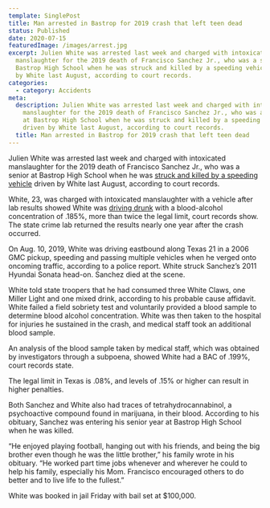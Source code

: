 ```yaml
---
template: SinglePost
title: Man arrested in Bastrop for 2019 crash that left teen dead
status: Published
date: 2020-07-15
featuredImage: /images/arrest.jpg
excerpt: Julien White was arrested last week and charged with intoxicated
  manslaughter for the 2019 death of Francisco Sanchez Jr., who was a senior at
  Bastrop High School when he was struck and killed by a speeding vehicle driven
  by White last August, according to court records.
categories:
  - category: Accidents
meta:
  description: Julien White was arrested last week and charged with intoxicated
    manslaughter for the 2019 death of Francisco Sanchez Jr., who was a senior
    at Bastrop High School when he was struck and killed by a speeding vehicle
    driven by White last August, according to court records.
  title: Man arrested in Bastrop for 2019 crash that left teen dead
---
```

<!--StartFragment-->

Julien White was arrested last week and charged with intoxicated manslaughter for the 2019 death of Francisco Sanchez Jr., who was a senior at Bastrop High School when he was [struck and killed by a speeding vehicle](/practice-areas/wrongful-death-attorney/) driven by White last August, according to court records.

White, 23, was charged with intoxicated manslaughter with a vehicle after lab results showed White was [driving drunk](/practice-areas/drunk-driving-accident-lawyer/) with a blood-alcohol concentration of .185%, more than twice the legal limit, court records show. The state crime lab returned the results nearly one year after the crash occurred.

On Aug. 10, 2019, White was driving eastbound along Texas 21 in a 2006 GMC pickup, speeding and passing multiple vehicles when he verged onto oncoming traffic, according to a police report. White struck Sanchez’s 2011 Hyundai Sonata head-on. Sanchez died at the scene.

White told state troopers that he had consumed three White Claws, one Miller Light and one mixed drink, according to his probable cause affidavit. White failed a field sobriety test and voluntarily provided a blood sample to determine blood alcohol concentration. White was then taken to the hospital for injuries he sustained in the crash, and medical staff took an additional blood sample.

An analysis of the blood sample taken by medical staff, which was obtained by investigators through a subpoena, showed White had a BAC of .199%, court records state.

The legal limit in Texas is .08%, and levels of .15% or higher can result in higher penalties.

Both Sanchez and White also had traces of tetrahydrocannabinol, a psychoactive compound found in marijuana, in their blood. According to his obituary, Sanchez was entering his senior year at Bastrop High School when he was killed.

“He enjoyed playing football, hanging out with his friends, and being the big brother even though he was the little brother,” his family wrote in his obituary. “He worked part time jobs whenever and wherever he could to help his family, especially his Mom. Francisco encouraged others to do better and to live life to the fullest.”

White was booked in jail Friday with bail set at $100,000.

<!--EndFragment-->